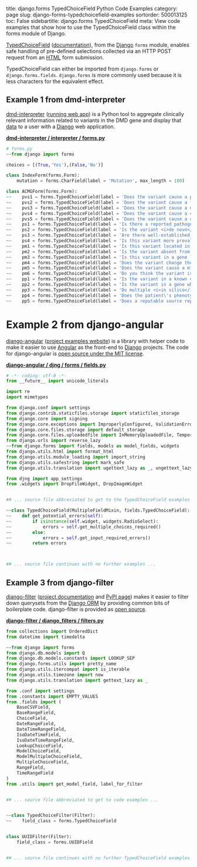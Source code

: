 title: django.forms TypedChoiceField Python Code Examples
category: page
slug: django-forms-typedchoicefield-examples
sortorder: 500013125
toc: False
sidebartitle: django.forms TypedChoiceField
meta: View code examples that show how to use the TypedChoiceField class within the forms module of Django.


[TypedChoiceField](https://github.com/django/django/blob/master/django/forms/fields.py)
([documentation](https://docs.djangoproject.com/en/stable/ref/forms/fields/#typedchoicefield)),
from the [Django](/django.html) `forms` module, enables safe handling of 
pre-defined selections collected via an HTTP POST request from an
[HTML](/hypertext-markup-language-html.html) form submission.

TypedChoiceField can either be imported from `django.forms` or 
`django.forms.fields`. `django.forms` is more commonly used because it
is less characters for the equivalent effect.


## Example 1 from dmd-interpreter
[dmd-interpreter](https://github.com/mitchalexbailey/dmd-interpreter)
([running web app](http://www.dmd.nl/DOVE))
is a Python tool to aggregate clinically relevant information related
to variants in the DMD gene and display that [data](/data.html) to a user
with a [Django](/django.html) web application.

[**dmd-interpreter / interpreter / forms.py**](https://github.com/mitchalexbailey/dmd-interpreter/blob/master/interpreter/./forms.py)

```python
# forms.py
~~from django import forms

choices = [(True,'Yes'),(False,'No')]

class IndexForm(forms.Form):
    mutation = forms.CharField(label = 'Mutation', max_length = 100)

class ACMGForm(forms.Form):
~~    pvs1 = forms.TypedChoiceField(label = 'Does the variant cause a premature stop codon (nonsense)?', choices=choices, widget=forms.RadioSelect)
~~    pvs2 = forms.TypedChoiceField(label = 'Does the variant cause a frameshift?', choices=choices, widget=forms.RadioSelect)
~~    pvs3 = forms.TypedChoiceField(label = 'Does the variant cause a multiexon deletion involving key functional domains?', choices=choices, widget=forms.RadioSelect)
~~    pvs4 = forms.TypedChoiceField(label = 'Does the variant cause a change in splice site?', choices=choices, widget=forms.RadioSelect)
~~    pvs5 = forms.TypedChoiceField(label = 'Does the variant cause a change in initiation codon?', choices=choices, widget=forms.RadioSelect)
~~    ps1 = forms.TypedChoiceField(label = 'Is there a reported pathogenic variant causing the same amino acid change?', choices=choices, widget=forms.RadioSelect)
~~    ps2 = forms.TypedChoiceField(label = 'Is the variant <i>de novo</i> (confirmed to not be present in either parent)?', choices=choices, widget=forms.RadioSelect)
~~    ps3 = forms.TypedChoiceField(label = 'Are there well-established <i>in vitro</i> studies predicting a damaging effect of this variant on the gene or gene product?', choices=choices, widget=forms.RadioSelect)
~~    ps4 = forms.TypedChoiceField(label = 'Is this variant more prevalence in affected individuals versus controls? (OR > 5.0)', choices=choices, widget=forms.RadioSelect)
~~    pm1 = forms.TypedChoiceField(label = 'Is this variant located in a mutational hot spot and/or critical functional domain?', choices=choices, widget=forms.RadioSelect)
~~    pm2 = forms.TypedChoiceField(label = 'Is the variant absent from controls (autosomal dominant), or found at an extremely low frequency (autosomal recessive)? (Ex. in ExAC or 1000 genomes)', choices=choices, widget=forms.RadioSelect)
~~    pm3 = forms.TypedChoiceField(label = 'Is this variant in a gene linked to an autosomal recessive condition and in <i>trans</i> with a pathogenic variant?', choices=choices, widget=forms.RadioSelect)
~~    pm4 = forms.TypedChoiceField(label = 'Does the variant change the protein length (while preserving reading frame; deletion, insertion, stop-loss)?', choices=choices, widget=forms.RadioSelect)
~~    pm5 = forms.TypedChoiceField(label = 'Does the variant cause a missense change at a residue where a different change is known to be pathogenic?', choices=choices, widget=forms.RadioSelect)
~~    pm6 = forms.TypedChoiceField(label = 'Do you think the variant is <i>de novo</i> but there has not been confirmation (sequencing of parents)?', choices=choices, widget=forms.RadioSelect)
~~    pp1 = forms.TypedChoiceField(label = 'Is the variant in a known disease-causing gene and has it co-segregated with affected family members?', choices=choices, widget=forms.RadioSelect)
~~    pp2 = forms.TypedChoiceField(label = 'Is the variant in a gene where disease-causing variants are not commonly missense, and in which missense variants are a common mechanism of disease?', choices=choices, widget=forms.RadioSelect)
~~    pp3 = forms.TypedChoiceField(label = 'Do multiple <i>in silico</i> functional predication tools support a deleterious effect on the gene or gene product?', choices=choices, widget=forms.RadioSelect)
~~    pp4 = forms.TypedChoiceField(label = 'Does the patient\'s phenotype and/or family history strongly indicate a disease with a single genetic ontology?', choices=choices, widget=forms.RadioSelect)
~~    pp5 = forms.TypedChoiceField(label = 'Does a reputable source report the variant as pathogenic (but the evidence is not available)?', choices=choices, widget=forms.RadioSelect)
```


# Example 2 from django-angular
[django-angular](https://github.com/jrief/django-angular)
([project examples website](https://django-angular.awesto.com/classic_form/))
is a library with helper code to make it easier to use
[Angular](/angular.html) as the front-end to [Django](/django.html) projects.
The code for django-angular is
[open source under the MIT license](https://github.com/jrief/django-angular/blob/master/LICENSE.txt).

[**django-angular / djng / forms / fields.py**](https://github.com/jrief/django-angular/blob/master/djng/forms/fields.py)

```python
# -*- coding: utf-8 -*-
from __future__ import unicode_literals

import re
import mimetypes

from django.conf import settings
from django.contrib.staticfiles.storage import staticfiles_storage
from django.core import signing
from django.core.exceptions import ImproperlyConfigured, ValidationError
from django.core.files.storage import default_storage
from django.core.files.uploadedfile import InMemoryUploadedFile, TemporaryUploadedFile
from django.urls import reverse_lazy
~~from django.forms import fields, models as model_fields, widgets
from django.utils.html import format_html
from django.utils.module_loading import import_string
from django.utils.safestring import mark_safe
from django.utils.translation import ugettext_lazy as _, ungettext_lazy

from djng import app_settings
from .widgets import DropFileWidget, DropImageWidget


## ... source file abbreviated to get to the TypedChoiceField examples ...

~~class TypedChoiceField(MultipleFieldMixin, fields.TypedChoiceField):
~~    def get_potential_errors(self):
~~        if isinstance(self.widget, widgets.RadioSelect):
~~            errors = self.get_multiple_choices_required()
~~        else:
~~            errors = self.get_input_required_errors()
~~        return errors



## ... source file continues with no further examples ...
```


## Example 3 from django-filter
[django-filter](https://github.com/carltongibson/django-filter)
([project documentation](https://django-filter.readthedocs.io/en/master/)
and
[PyPI page](https://pypi.org/project/django-filter/2.2.0/))
makes it easier to filter down querysets from the
[Django ORM](/django-orm.html) by providing common bits of boilerplate
code. django-filter is provided as
[open source](https://github.com/carltongibson/django-filter/blob/master/LICENSE).

[**django-filter / django_filters / filters.py**](https://github.com/carltongibson/django-filter/blob/master/django_filters/./filters.py)

```python
from collections import OrderedDict
from datetime import timedelta

~~from django import forms
from django.db.models import Q
from django.db.models.constants import LOOKUP_SEP
from django.forms.utils import pretty_name
from django.utils.itercompat import is_iterable
from django.utils.timezone import now
from django.utils.translation import gettext_lazy as _

from .conf import settings
from .constants import EMPTY_VALUES
from .fields import (
    BaseCSVField,
    BaseRangeField,
    ChoiceField,
    DateRangeField,
    DateTimeRangeField,
    IsoDateTimeField,
    IsoDateTimeRangeField,
    LookupChoiceField,
    ModelChoiceField,
    ModelMultipleChoiceField,
    MultipleChoiceField,
    RangeField,
    TimeRangeField
)
from .utils import get_model_field, label_for_filter


## ... source file abbreviated to get to code examples ...


~~class TypedChoiceFilter(Filter):
~~    field_class = forms.TypedChoiceField


class UUIDFilter(Filter):
    field_class = forms.UUIDField


## ... source file continues with no further TypedChoiceField examples ...

```


